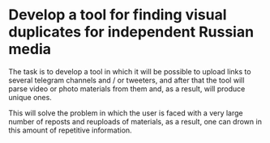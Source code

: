 # Develop a tool for finding visual duplicates for independent Russian media

The task is to develop a tool in which it will be possible to upload links to several telegram channels and / or tweeters, and after that the tool will parse video or photo materials from them and, as a result, will produce unique ones.

This will solve the problem in which the user is faced with a very large number of reposts and reuploads of materials, as a result, one can drown in this amount of repetitive information.
